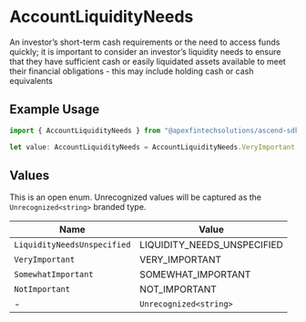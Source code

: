 # AccountLiquidityNeeds

An investor’s short-term cash requirements or the need to access funds quickly; it is important to consider an investor’s liquidity needs to ensure that they have sufficient cash or easily liquidated assets available to meet their financial obligations - this may include holding cash or cash equivalents

## Example Usage

```typescript
import { AccountLiquidityNeeds } from "@apexfintechsolutions/ascend-sdk/models/components";

let value: AccountLiquidityNeeds = AccountLiquidityNeeds.VeryImportant;
```

## Values

This is an open enum. Unrecognized values will be captured as the `Unrecognized<string>` branded type.

| Name                        | Value                       |
| --------------------------- | --------------------------- |
| `LiquidityNeedsUnspecified` | LIQUIDITY_NEEDS_UNSPECIFIED |
| `VeryImportant`             | VERY_IMPORTANT              |
| `SomewhatImportant`         | SOMEWHAT_IMPORTANT          |
| `NotImportant`              | NOT_IMPORTANT               |
| -                           | `Unrecognized<string>`      |